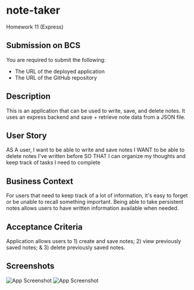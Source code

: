 # note-taker
Homework 11 (Express)

## Submission on BCS
You are required to submit the following:
* The URL of the deployed application
* The URL of the GitHub repository

## Description

This is an application that can be used to write, save, and delete notes. It uses an express backend and save + retrieve note data from a JSON file.

## User Story

AS A user, I want to be able to write and save notes
I WANT to be able to delete notes I've written before
SO THAT I can organize my thoughts and keep track of tasks I need to complete

## Business Context

For users that need to keep track of a lot of information, it's easy to forget or be unable to recall something important. Being able to take persistent notes allows users to have written information available when needed.

## Acceptance Criteria
Application allows users to 1) create and save notes; 2) view previously saved notes; & 3) delete previously saved notes.

## Screenshots
![App Screenshot](public/images/1.png)
![App Screenshot](public/images/2.png)